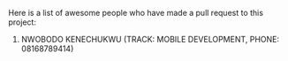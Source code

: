 Here is a list of awesome people who have made a pull request to this project:

1. NWOBODO KENECHUKWU (TRACK: MOBILE DEVELOPMENT, PHONE: 08168789414)
